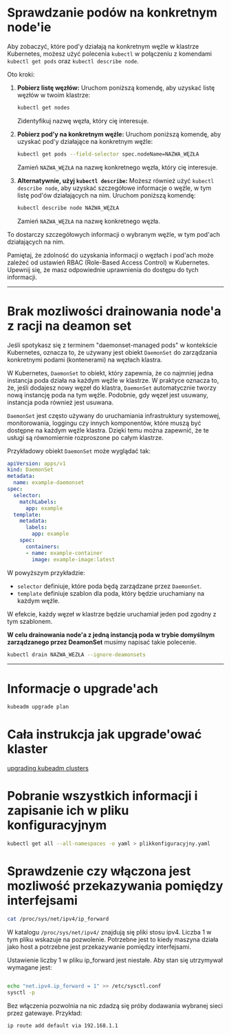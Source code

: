 # Sprawdzanie podów na konkretnym node'ie

Aby zobaczyć, które pod'y działają na konkretnym węźle w klastrze Kubernetes, możesz użyć polecenia `kubectl` w połączeniu z komendami `kubectl get pods` oraz `kubectl describe node`.

Oto kroki:

1. **Pobierz listę węzłów:**
   Uruchom poniższą komendę, aby uzyskać listę węzłów w twoim klastrze:

   ```bash
   kubectl get nodes
   ```

   Zidentyfikuj nazwę węzła, który cię interesuje.

2. **Pobierz pod'y na konkretnym węźle:**
   Uruchom poniższą komendę, aby uzyskać pod'y działające na konkretnym węźle:

   ```bash
   kubectl get pods --field-selector spec.nodeName=NAZWA_WĘZŁA
   ```

   Zamień `NAZWA_WĘZŁA` na nazwę konkretnego węzła, który cię interesuje.

3. **Alternatywnie, użyj `kubectl describe`:**
   Możesz również użyć `kubectl describe node`, aby uzyskać szczegółowe informacje o węźle, w tym listę pod'ów działających na nim. Uruchom poniższą komendę:

   ```bash
   kubectl describe node NAZWA_WĘZŁA
   ```

   Zamień `NAZWA_WĘZŁA` na nazwę konkretnego węzła.

To dostarczy szczegółowych informacji o wybranym węźle, w tym pod'ach działających na nim.

Pamiętaj, że zdolność do uzyskania informacji o węzłach i pod'ach może zależeć od ustawień RBAC (Role-Based Access Control) w Kubernetes. Upewnij się, że masz odpowiednie uprawnienia do dostępu do tych informacji.

-----

# Brak mozliwości drainowania node'a z racji na deamon set

Jeśli spotykasz się z terminem "daemonset-managed pods" w kontekście Kubernetes, oznacza to, że używany jest obiekt `DaemonSet` do zarządzania konkretnymi podami (kontenerami) na węzłach klastra. 

W Kubernetes, `DaemonSet` to obiekt, który zapewnia, że co najmniej jedna instancja poda działa na każdym węźle w klastrze. W praktyce oznacza to, że, jeśli dodajesz nowy węzeł do klastra, `DaemonSet` automatycznie tworzy nową instancję poda na tym węźle. Podobnie, gdy węzeł jest usuwany, instancja poda również jest usuwana.

`DaemonSet` jest często używany do uruchamiania infrastruktury systemowej, monitorowania, loggingu czy innych komponentów, które muszą być dostępne na każdym węźle klastra. Dzięki temu można zapewnić, że te usługi są równomiernie rozproszone po całym klastrze.

Przykładowy obiekt `DaemonSet` może wyglądać tak:

```yaml
apiVersion: apps/v1
kind: DaemonSet
metadata:
  name: example-daemonset
spec:
  selector:
    matchLabels:
      app: example
  template:
    metadata:
      labels:
        app: example
    spec:
      containers:
      - name: example-container
        image: example-image:latest
```

W powyższym przykładzie:

- `selector` definiuje, które poda będą zarządzane przez `DaemonSet`.
- `template` definiuje szablon dla poda, który będzie uruchamiany na każdym węźle.

W efekcie, każdy węzeł w klastrze będzie uruchamiał jeden pod zgodny z tym szablonem.

**W celu drainowania node'a z jedną instancją poda w trybie domyślnym zarządzanego przez DeamonSet** musimy napisać takie polecenie.

```bash
kubectl drain NAZWA_WEZŁA --ignore-deamonsets

```
-----

# Informacje o upgrade'ach

```bash
kubeadm upgrade plan

```

# Cała instrukcja jak upgrade'ować klaster

[upgrading kubeadm clusters](https://kubernetes.io/docs/tasks/administer-cluster/kubeadm/kubeadm-upgrade/)


# Pobranie wszystkich informacji i zapisanie ich w pliku konfiguracyjnym 

```bash
kubectl get all --all-namespaces -o yaml > plikkonfiguracyjny.yaml

```

# Sprawdzenie czy włączona jest mozliwość przekazywania pomiędzy interfejsami 

```bash
cat /proc/sys/net/ipv4/ip_forward

```
W katalogu `/proc/sys/net/ipv4/` znajdują się pliki stosu ipv4.
Liczba 1 w tym pliku wskazuje na pozwolenie. Potrzebne jest to kiedy maszyna działa jako host a potrzebne jest przekazywanie pomiędzy interfejsami. 

Ustawienie liczby 1 w pliku ip_forward jest niestałe. 
Aby stan się utrzymywał wymagane jest:

```bash

echo "net.ipv4.ip_forward = 1" >> /etc/sysctl.conf
sysctl -p
```

Bez włączenia pozwolnia na nic zdadzą się próby dodawania wybranej sieci przez gatewaye. Przykład:

```bash
ip route add default via 192.168.1.1

```
